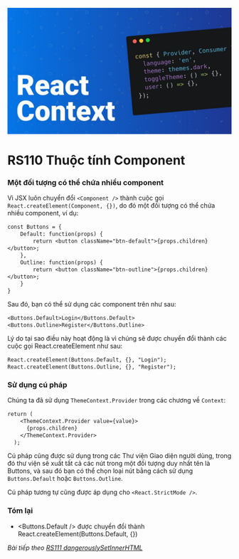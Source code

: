 ![Create-HTML-1](images/context.jpg) 

# RS110 Thuộc tính Component

### Một đối tượng có thể chứa nhiều component

Vì JSX luôn chuyển đổi `<Component />` thành cuộc gọi `React.createElement(Component, {})`, do đó một đối tượng có thể chứa nhiều component, ví dụ:

```
const Buttons = {
    Default: function(props) {
        return <button className="btn-default">{props.children}</button>;
    },
    Outline: function(props) {
        return <button className="btn-outline">{props.children}</button>;
    }
}
```

Sau đó, bạn có thể sử dụng các component trên như sau:

```
<Buttons.Default>Login</Buttons.Default>
<Buttons.Outline>Register</Buttons.Outline>
```

Lý do tại sao điều này hoạt động là vì chúng sẽ được chuyển đổi thành các cuộc gọi React.createElement như sau:

```
React.createElement(Buttons.Default, {}, "Login");
React.createElement(Buttons.Outline, {}, "Register");
```

### Sử dụng cú pháp

Chúng ta đã sử dụng `ThemeContext.Provider` trong các chương về `Context`:

```
return (
    <ThemeContext.Provider value={value}>
      {props.children}
    </ThemeContext.Provider>
  );
```

Cú pháp cũng được sử dụng trong các Thư viện Giao diện người dùng, trong đó thư viện sẽ xuất tất cả các nút trong một đối tượng duy nhất tên là Buttons, và sau đó bạn có thể chọn loại nút bằng cách sử dụng `Buttons.Default` hoặc `Buttons.Outline`.

Cú pháp tương tự cũng được áp dụng cho `<React.StrictMode />`.

### Tóm lại

- <Buttons.Default /> được chuyển đổi thành React.createElement(Buttons.Default, {})


*Bài tiếp theo [RS111 dangerouslySetInnerHTML](/lesson/session/session_111_dangerouslySetInnerHTML.md)*